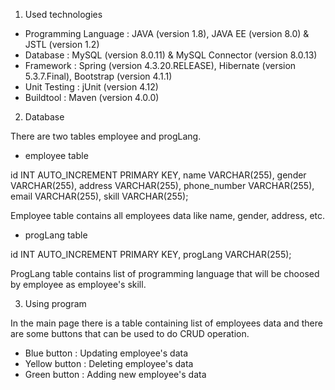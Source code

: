 1. Used technologies

- Programming Language : JAVA (version 1.8), JAVA EE (version 8.0) & JSTL (version 1.2)
- Database : MySQL (version 8.0.11) & MySQL Connector (version 8.0.13)
- Framework : Spring (version 4.3.20.RELEASE), Hibernate (version 5.3.7.Final), Bootstrap (version 4.1.1)
- Unit Testing : jUnit (version 4.12)
- Buildtool : Maven (version 4.0.0)


2. Database

There are two tables employee and progLang.

- employee table

id INT AUTO_INCREMENT PRIMARY KEY,
name VARCHAR(255),
gender VARCHAR(255),
address VARCHAR(255),
phone_number VARCHAR(255),
email VARCHAR(255),
skill VARCHAR(255);

Employee table contains all employees data like name, gender, address, etc.

- progLang table

id INT AUTO_INCREMENT PRIMARY KEY,
progLang VARCHAR(255);

ProgLang table contains list of programming language that will be choosed by employee as employee's skill.


3. Using program

In the main page there is a table containing list of employees data and there are some buttons that can be used to do
CRUD operation.

- Blue button : Updating employee's data
- Yellow button : Deleting employee's data
- Green button : Adding new employee's data
